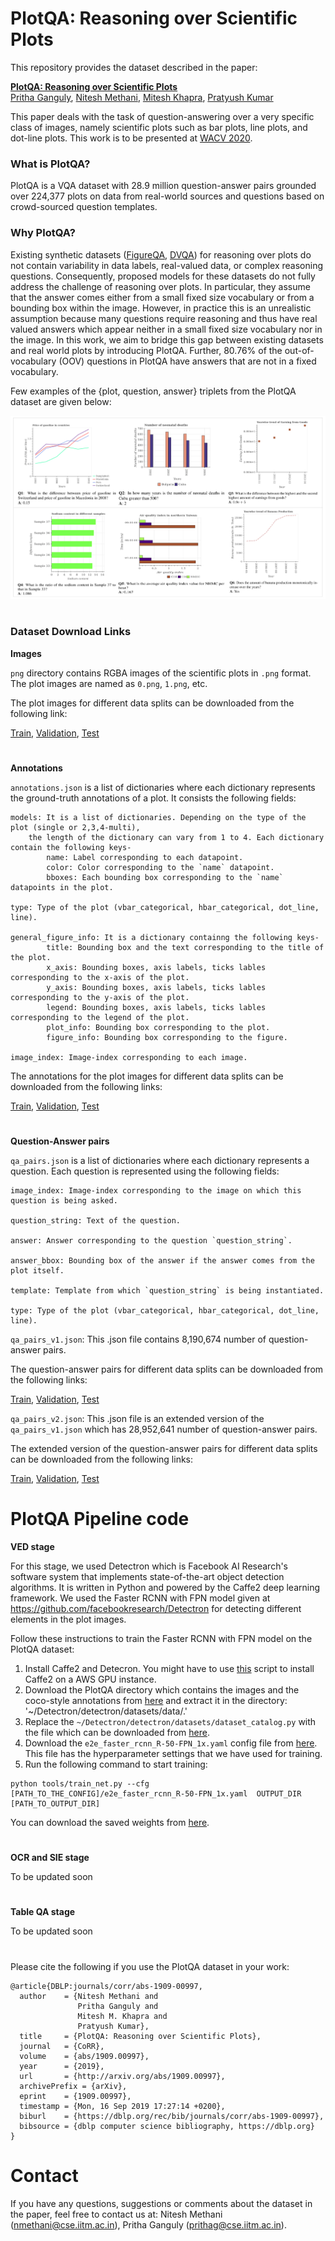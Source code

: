 
# PlotQA: Reasoning over Scientific Plots

<!--
This repository provides the PlotQA dataset which deals with the task of question-answering over a very specific class of images, namely scientific plots such as bar plots, line plots, and dot-line plots. This work is to be presented at <a href="https://wacv20.wacv.net/" target="_blank">WACV 2020</a>.
-->

This repository provides the dataset described in the paper:

**[PlotQA: Reasoning over Scientific Plots](https://arxiv.org/pdf/1909.00997.pdf)**
 <br>
 <a href="https://gangulypritha.github.io/" target="_blank">Pritha Ganguly</a>,
 <a href="https://niteshmethani.github.io/" target="_blank">Nitesh Methani</a>,
 <a href="https://www.cse.iitm.ac.in/~miteshk/" target="_blank">Mitesh Khapra</a>,
 <a href="http://www.cse.iitm.ac.in/~pratyush/" target="_blank">Pratyush Kumar</a>


This paper deals with the task of question-answering over a very specific class of images, namely scientific plots such as bar plots, line plots, and dot-line plots. This work is to be presented at <a href="https://wacv20.wacv.net/" target="_blank">WACV 2020</a>.



### What is PlotQA?
PlotQA is a VQA dataset with 28.9 million question-answer pairs grounded over 224,377 plots on data from real-world sources and questions based on crowd-sourced question templates. 

### Why PlotQA?
Existing synthetic datasets ([FigureQA](https://arxiv.org/pdf/1710.07300.pdf), [DVQA](https://arxiv.org/pdf/1801.08163.pdf)) for reasoning over plots do not contain variability in data labels, real-valued data, or complex reasoning questions. Consequently, proposed models for these datasets do not fully address the challenge of reasoning over plots. In particular, they assume that the answer comes either from a small fixed size vocabulary or from a bounding box within the image. However, in practice this is an unrealistic assumption because many questions require reasoning and thus have real valued answers which appear neither in a small fixed size vocabulary nor in the image. In this work, we aim to bridge this gap between existing datasets and real world plots by introducing PlotQA. Further, 80.76% of the out-of-vocabulary (OOV) questions in PlotQA have answers that are not in a fixed vocabulary.

<!-- To know more about PlotQA, read our full paper [here](https://arxiv.org/pdf/1909.00997.pdf). -->

Few examples of the {plot, question, answer} triplets from the PlotQA dataset are given below:

<p float="center">
	<!--- <img src="images/sample_images.png" width="400" /> --->
	<img src="images/sample_images.png" />
</p>

#

### Dataset Download Links

**Images**

`png` directory contains RGBA images of the scientific plots in `.png` format. The plot images are named as `0.png`, `1.png`, etc.

The plot images for different data splits can be downloaded from the following link:

[Train](https://drive.google.com/file/d/1AYuaPX-Lx7T0GZvnsPgN11Twq2FZbWXL/view?usp=sharing), [Validation](https://drive.google.com/file/d/1i74NRCEb-x44xqzAovuglex5d583qeiF/view?usp=sharing), [Test](https://drive.google.com/file/d/1D_WPUy91vOrFl6cJUkE55n3ZuB6Qrc4u/view?usp=sharing)

#
**Annotations**

`annotations.json` is a list of dictionaries where each dictionary represents the ground-truth annotations of a plot.
It consists the following fields:
```
models: It is a list of dictionaries. Depending on the type of the plot (single or 2,3,4-multi), 
	the length of the dictionary can vary from 1 to 4. Each dictionary contain the following keys-
		name: Label corresponding to each datapoint.
		color: Color corresponding to the `name` datapoint.
		bboxes: Each bounding box corresponding to the `name` datapoints in the plot.

type: Type of the plot (vbar_categorical, hbar_categorical, dot_line, line).

general_figure_info: It is a dictionary containng the following keys-
		title: Bounding box and the text corresponding to the title of the plot.
		x_axis: Bounding boxes, axis labels, ticks lables corresponding to the x-axis of the plot.
		y_axis: Bounding boxes, axis labels, ticks lables corresponding to the y-axis of the plot.
		legend: Bounding boxes, axis labels, ticks lables corresponding to the legend of the plot.
		plot_info: Bounding box corresponding to the plot.
		figure_info: Bounding box corresponding to the figure.
	
image_index: Image-index corresponding to each image.
```

The annotations for the plot images for different data splits can be downloaded from the following links:

[Train](https://drive.google.com/file/d/1VzWwxBVrlep17BGZU17GpLuGpwjyWbzq/view?usp=sharing), [Validation](https://drive.google.com/file/d/1CCp1tvMd62LfBrWa6pRdb1lpg68A2yFw/view?usp=sharing), [Test](https://drive.google.com/file/d/1ikiPqkDgxNilYsU5hbK03T4_x2eDmopP/view?usp=sharing)

#
**Question-Answer pairs**

`qa_pairs.json` is a list of dictionaries where each dictionary represents a question. Each question is represented using the following fields:
```
image_index: Image-index corresponding to the image on which this question is being asked.

question_string: Text of the question.

answer: Answer corresponding to the question `question_string`.

answer_bbox: Bounding box of the answer if the answer comes from the plot itself.

template: Template from which `question_string` is being instantiated.

type: Type of the plot (vbar_categorical, hbar_categorical, dot_line, line).
```

`qa_pairs_v1.json`: This .json file contains 8,190,674 number of question-answer pairs. 

The question-answer pairs for different data splits can be downloaded from the following links:

[Train](https://drive.google.com/file/d/1bBSUutd-Die27ZH3QTMVhBjW9l5hAwrr/view?usp=sharing), [Validation](https://drive.google.com/file/d/1yUjF_9Jgx720Kffef4_JDRt7lTHQZlKH/view?usp=sharing), [Test](https://drive.google.com/file/d/1pKujAjE4yMpSJ8gEQWIxdEyGkorJHeFm/view?usp=sharing)

`qa_pairs_v2.json`: This .json file is an extended version of the `qa_pairs_v1.json` which has 28,952,641 number of question-answer pairs.

The extended version of the question-answer pairs for different data splits can be downloaded from the following links:

[Train](https://drive.google.com/file/d/1UNvkdq1YJD_ne6D3zbWtoQij37AtfpNp/view?usp=sharing), [Validation](https://drive.google.com/file/d/1y9RwXSye2hnX0e2IlfSK34ESbeVblhH_/view?usp=sharing), [Test](https://drive.google.com/file/d/1OQBkoe_dpvFs-jnWAdRdxzh1-hgNd9bO/view?usp=sharing)

#
# PlotQA Pipeline code
**VED stage**

For this stage, we used Detectron which is Facebook AI Research's software system that implements state-of-the-art object detection algorithms. It is written in Python and powered by the Caffe2 deep learning framework. We used the Faster RCNN with FPN model given at https://github.com/facebookresearch/Detectron for detecting different elements in the plot images.

Follow these instructions to train the Faster RCNN with FPN model on the PlotQA dataset:
1. Install Caffe2 and Detecron. You might have to use [this](https://drive.google.com/file/d/1uk8qqzcvLV7fWQ6EcavVBb0BYXxPGf5U/view?usp=sharing) script to install Caffe2 on a AWS GPU instance.
2. Download the PlotQA directory which contains the images and the coco-style annotations from [here](https://drive.google.com/drive/folders/15bWhzXxAN4WsXn4p37t_GYABb1F52nQw?usp=sharing) and extract it in the directory: '~/Detectron/detectron/datasets/data/.'
3. Replace the `~/Detectron/detectron/datasets/dataset_catalog.py` with the file which can be downloaded from [here](https://drive.google.com/file/d/1rbhiS-Q6-pHyPkdngDRKtZz51f6HA1AZ/view?usp=sharing).
4. Download the `e2e_faster_rcnn_R-50-FPN_1x.yaml` config file from [here](https://drive.google.com/file/d/1uv7EGLeAixkKseZZLBnLTikG2xmXZpRu/view?usp=sharing). This file has the hyperparameter settings that we have used for training.
5. Run the following command to start training:
```
python tools/train_net.py --cfg [PATH_TO_THE_CONFIG]/e2e_faster_rcnn_R-50-FPN_1x.yaml  OUTPUT_DIR [PATH_TO_OUTPUT_DIR]
```

You can download the saved weights from [here](https://drive.google.com/drive/folders/1P00jD-WFg_RBissIPmuWEWct3xoM3mgU?usp=sharing).

#
**OCR and SIE stage**

To be updated soon

#
**Table QA stage**

To be updated soon

#
Please cite the following if you use the PlotQA dataset in your work:
```
@article{DBLP:journals/corr/abs-1909-00997,
  author    = {Nitesh Methani and
               Pritha Ganguly and
               Mitesh M. Khapra and
               Pratyush Kumar},
  title     = {PlotQA: Reasoning over Scientific Plots},
  journal   = {CoRR},
  volume    = {abs/1909.00997},
  year      = {2019},
  url       = {http://arxiv.org/abs/1909.00997},
  archivePrefix = {arXiv},
  eprint    = {1909.00997},
  timestamp = {Mon, 16 Sep 2019 17:27:14 +0200},
  biburl    = {https://dblp.org/rec/bib/journals/corr/abs-1909-00997},
  bibsource = {dblp computer science bibliography, https://dblp.org}
}
```

#
# Contact
If you have any questions, suggestions or comments about the dataset in the paper, feel free to contact us at:
Nitesh Methani (nmethani@cse.iitm.ac.in), Pritha Ganguly (prithag@cse.iitm.ac.in).

<!---
The annotations expand to about 800 MB.

Please cite the following if you use the PlotQA dataset in your work:
```
@inproceedings{kafle2018dvqa,
  title={DVQA: Understanding Data Visualizations via Question Answering},
  author={Kafle, Kushal and Cohen, Scott and Price, Brian and Kanan, Christopher},
  booktitle={CVPR},
  year={2018}
}
```
--->
